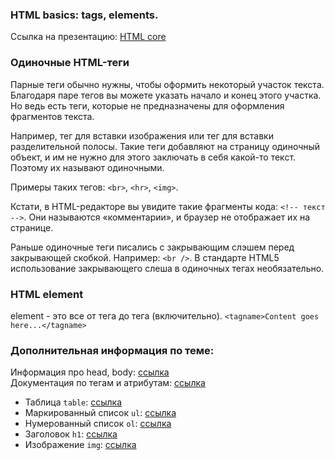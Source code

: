 ### HTML basics: tags, elements.
Ссылка на презентацию: [HTML core](https://github.com/ait-tr/cohort22/blob/main/front_end/lesson_01/HTML_tags_tables.pdf)

### Одиночные HTML-теги

Парные теги обычно нужны, чтобы оформить некоторый участок текста. Благодаря паре тегов вы можете указать начало и конец этого участка. Но ведь есть теги, которые не предназначены для оформления фрагментов текста.

Например, тег для вставки изображения или тег для вставки разделительной полосы. Такие теги добавляют на страницу одиночный объект, и им не нужно для этого заключать в себя какой-то текст. Поэтому их называют одиночными.

Примеры таких тегов: `<br>`, `<hr>`, `<img>`.

Кстати, в HTML-редакторе вы увидите такие фрагменты кода: `<!-- текст -->`. Они называются «комментарии», и браузер не отображает их на странице.

Раньше одиночные теги писались с закрывающим слэшем перед закрывающей скобкой. Например: `<br />`.
В стандарте HTML5 использование закрывающего слеша в одиночных тегах необязательно.

### HTML element
element - это все от тега до тега (включительно).
``
<tagname>Content goes here...</tagname>
``


### Дополнительная информация по теме:
Информация про head, body: [ссылка](https://www.w3schools.com/html/html_head.asp)  
Документация по тегам и атрибутам: [ссылка](https://developer.mozilla.org/en-US/docs/Web/HTML/Element/a)

- Таблица `table`:
  [ссылка](http://htmlbook.ru/html/table)
- Маркированный список `ul`:
  [ссылка](http://htmlbook.ru/html/ul)
- Нумерованный список `ol`:
  [ссылка](http://htmlbook.ru/html/ol)
- Заголовок `h1`:
  [ссылка](http://htmlbook.ru/html/h1)
- Изображение `img`:
  [ссылка](http://htmlbook.ru/html/img)




 



